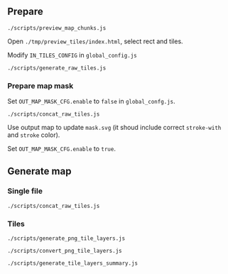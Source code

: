 ## Prepare

`./scripts/preview_map_chunks.js`

Open `./tmp/preview_tiles/index.html`, select rect and tiles.

Modify `IN_TILES_CONFIG` in `global_config.js`

`./scripts/generate_raw_tiles.js`

### Prepare map mask

Set `OUT_MAP_MASK_CFG.enable` to `false` in `global_confg.js`.

`./scripts/concat_raw_tiles.js`

Use output map to update `mask.svg` (it shoud include correct `stroke-with` and `stroke` color).

Set `OUT_MAP_MASK_CFG.enable` to `true`.

## Generate map

### Single file

`./scripts/concat_raw_tiles.js`

### Tiles

`./scripts/generate_png_tile_layers.js`

`./scripts/convert_png_tile_layers.js`

`./scripts/generate_tile_layers_summary.js`